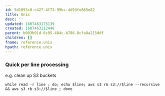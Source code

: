 ```yaml
---
id: 5d1093c0-c427-4f73-99bc-4d93fe865e82
title: Unix
desc: ''
updated: 1607463175139
created: 1607463112448
parent: b003b91d-6c95-404c-b786-8cfa8a215ddf
children: []
fname: reference.unix
hpath: reference.unix
---
```

### Quick per line processing

e.g. clean up S3 buckets 

```
while read -r line ; do; echo $line; aws s3 rm s3://$line --recursive && aws s3 rb s3://$line ; done
```

